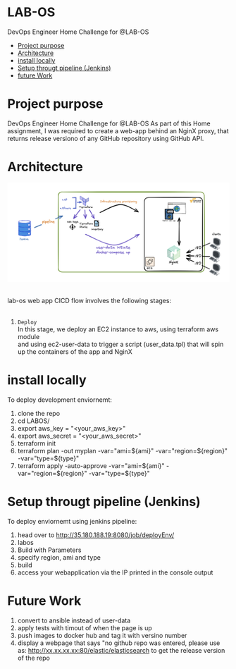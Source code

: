 # LAB-OS
DevOps Engineer Home Challenge for @LAB-OS

- [Project purpose](#purpose)
- [Architecture](#architecture)
- [install locally](#install_local)
- [Setup througt pipeline (Jenkins)](#install_with_jenkins)
- [future Work](#future_work)


# Project purpose <a name="purpose"></a>
DevOps Engineer Home Challenge for @LAB-OS
As part of this Home assignment, I was required to create a web-app behind an NginX proxy, that returns release versiono of any GitHub repository using GitHub API.

# Architecture  <a name="architecture"></a>
![lab-os web app CI diagram](media/lab-os.png)

<br>
lab-os web app  CICD flow involves the following stages: <br><br>

1. `Deploy` <br>
In this stage, we deploy an EC2 instance to aws, using terraform aws module<br>
and using ec2-user-data to trigger a script (user_data.tpl) that will spin up the containers of the app and NginX

# install locally  <a name="install_local"></a>
To deploy development enviornemt:
1. clone the repo
1. cd LABOS/
1. export aws_key = "<your_aws_key>"
1. export aws_secret = "<your_aws_secret>"
1. terraform init
1. terraform plan -out myplan -var="ami=${ami}" -var="region=${region}" -var="type=${type}"
1. terraform apply -auto-approve -var="ami=${ami}" -var="region=${region}" -var="type=${type}"

# Setup througt pipeline (Jenkins)  <a name="install_with_jenkins"></a>
To deploy enviornemt using jenkins pipeline:
1. head over to http://35.180.188.19:8080/job/deployEnv/
1. labos
1. Build with Parameters
1. specify region, ami and type
1. build
1. access your webapplication via the IP printed in the console output

# Future Work  <a name="future_work"></a>
1. convert to ansible instead of user-data
1. apply tests with timout of when the page is up
1. push images to docker hub and tag it with versino number
1. display a webpage that says "no github repo was entered, please use as: http://xx.xx.xx.xx:80/elastic/elasticsearch to get the release version of the repo






